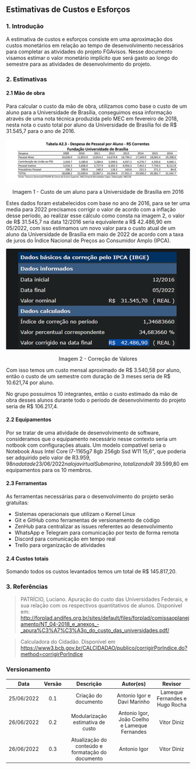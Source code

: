 ## Estimativas de Custos e Esforços

### 1. Introdução

A estimativa de custos e esforços consiste em uma aproximação dos custos monetários em relação ao tempo de desenvolvimento necessários para completar as atividades do projeto FGAvisos. Nesse documento visamos estimar o valor monetário implícito que será gasto ao longo do semestre para as atividades de desenvolvimento do projeto.

### 2. Estimativas

#### 2.1 Mão de obra

Para calcular o custo da mão de obra, utilizamos como base o custo de um aluno para a Universidade de Brasília, conseguimos essa informação através de uma nota técnica produzida pelo MEC em fevereiro de 2018, nesta nota o custo total por aluno da Universidade de Brasília foi de R$ 31.545,7 para o ano de 2016.

<center>

![Nota MEC](../../assets/img/notaMEC.png)
</center>

<center>
  Imagem 1 - Custo de um aluno para a Universidade de Brasília em 2016
</center>

Estes dados foram estabelecidos com base no ano de 2016, para se ter uma media para 2022 precisamos corrigir o valor de acordo com a inflação desse período, ao realizar esse cálculo como consta na imagem 2, o valor de R$ 31.545,7 na data 12/2016 seria equivalente a R$ 42.486,90 em 05/2022, com isso estimamos um novo valor para o custo atual de um aluno da Universidade de Brasília em maio de 2022 de acordo com a taxa de juros do Índice Nacional de Preços ao Consumidor Amplo (IPCA).

<center>

![Correcao Inflacao](../../assets/img/correcaoInflacao.png)
</center>

<center>
  Imagem 2 - Correção de Valores
</center>


Com isso temos um custo mensal aproximado de R$ 3.540,58 por aluno, então o custo de um semestre com duração de 3 meses seria de R$ 10.621,74 por aluno. 

No grupo possuímos 10 integrantes, então o custo estimado da mão de obra desses alunos durante todo o período de desenvolvimento do projeto seria de R$ 106.217,4.

#### 2.2 Equipamentos

Por se tratar de uma atividade de desenvolvimento de software, consideramos que o equipamento necessário nesse contexto seria um notbook com configurações atuais. Um modelo compatível seria o Notebook Asus Intel Core I7-1165g7 8gb 256gb Ssd W11 15,6", que poderia ser adquirido pelo valor de R$3.959,98 na data de 23/06/2022 na loja virtual Submarino, totalizando R$ 39.599,80 em equipamentos para os 10 membros.

#### 2.3 Ferramentas

As ferramentas necessárias para o desenvolvimento do projeto serão gratuitas:
- Sistemas operacionais que utilizam o Kernel Linux
- Git e GitHub como ferramentas de versionamento de código
- ZenHub para centralizar as issues referentes ao desenvolvimento
- WhatsApp e Telegram para comunicação por texto de forma remota
- Discord para comunicação em tempo real
- Trello para organização de atividades

#### 2.4 Custos totais

Somando todos os custos levantados temos um total de R$ 145.817,20.

### 3. Referências
 
> PATRÍCIO, Luciano. Apuração do custo das Universidades Federais, e sua relação com os respectivos quantitativos de alunos. Disponível em: <http://forplad.andifes.org.br/sites/default/files/forplad/comissaoplanejamento/NT_04-2018_e_anexos_-_apura%C3%A7%C3%A3o_do_custo_das_universidades.pdf/>

> Calculadora do Cidadão. Disponível em <https://www3.bcb.gov.br/CALCIDADAO/publico/corrigirPorIndice.do?method=corrigirPorIndice>

### Versionamento

| Data       | Versão |  Descrição         | Autor(es)                | Revisor         |
|:----------:|:------:| :-----------------:| :-----------------------------------------------------------------: | :-------------: |
| 25/06/2022 | 0.1    | Criação do documento | Antonio Igor e Davi Marinho  | Lameque Fernandes e Hugo Rocha |
| 26/06/2022 | 0.2    | Modularização estimativa de custo | Antonio Igor, João Coelho e Lameque Fernandes | Vitor Diniz |
| 26/06/2022 | 0.3    | Atualização do conteúdo e formatação do documento | Antonio Igor  | Vitor Diniz |
